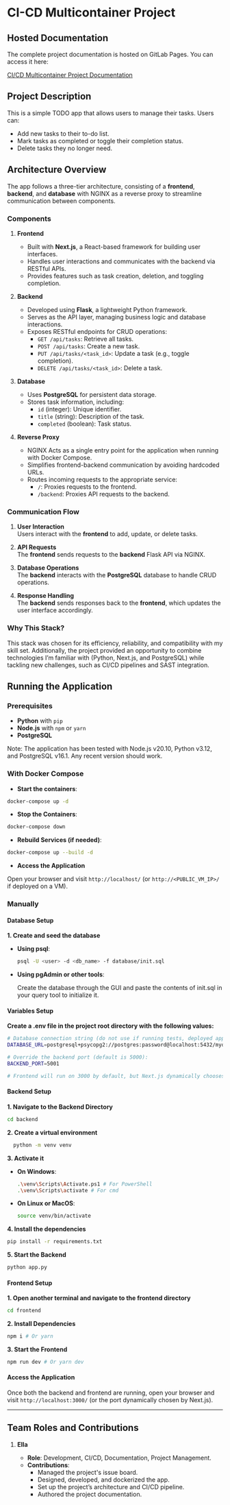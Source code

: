 # CI-CD Multicontainer Project

## Hosted Documentation

The complete project documentation is hosted on GitLab Pages. You can access it here:

[CI/CD Multicontainer Project Documentation](https://ella.mzg.gitlab.io/ci-cd-multicontainer-project)

## Project Description

This is a simple TODO app that allows users to manage their tasks. Users can:

- Add new tasks to their to-do list.
- Mark tasks as completed or toggle their completion status.
- Delete tasks they no longer need.

## Architecture Overview

The app follows a three-tier architecture, consisting of a **frontend**, **backend**, and **database** with NGINX as a reverse proxy to streamline communication between components.

### Components

1. **Frontend**

   - Built with **Next.js**, a React-based framework for building user interfaces.
   - Handles user interactions and communicates with the backend via RESTful APIs.
   - Provides features such as task creation, deletion, and toggling completion.

2. **Backend**

   - Developed using **Flask**, a lightweight Python framework.
   - Serves as the API layer, managing business logic and database interactions.
   - Exposes RESTful endpoints for CRUD operations:
     - `GET /api/tasks`: Retrieve all tasks.
     - `POST /api/tasks`: Create a new task.
     - `PUT /api/tasks/<task_id>`: Update a task (e.g., toggle completion).
     - `DELETE /api/tasks/<task_id>`: Delete a task.

3. **Database**

   - Uses **PostgreSQL** for persistent data storage.
   - Stores task information, including:
     - `id` (integer): Unique identifier.
     - `title` (string): Description of the task.
     - `completed` (boolean): Task status.

4. **Reverse Proxy**

   - NGINX Acts as a single entry point for the application when running with Docker Compose.
   - Simplifies frontend-backend communication by avoiding hardcoded URLs.
   - Routes incoming requests to the appropriate service:
     - `/`: Proxies requests to the frontend.
     - `/backend`: Proxies API requests to the backend.

### **Communication Flow**

1. **User Interaction**  
   Users interact with the **frontend** to add, update, or delete tasks.

2. **API Requests**  
   The **frontend** sends requests to the **backend** Flask API via NGINX.

3. **Database Operations**  
   The **backend** interacts with the **PostgreSQL** database to handle CRUD operations.

4. **Response Handling**  
   The **backend** sends responses back to the **frontend**, which updates the user interface accordingly.

### Why This Stack?

This stack was chosen for its efficiency, reliability, and compatibility with my skill set. Additionally, the project provided an opportunity to combine technologies I’m familiar with (Python, Next.js, and PostgreSQL) while tackling new challenges, such as CI/CD pipelines and SAST integration.

## Running the Application

### Prerequisites

- **Python** with `pip`
- **Node.js** with `npm` or `yarn`
- **PostgreSQL**

Note: The application has been tested with Node.js v20.10, Python v3.12, and PostgreSQL v16.1. Any recent version should work.

### With Docker Compose

- **Start the containers**:

```bash
docker-compose up -d
```

- **Stop the Containers**:

```bash
docker-compose down
```

- **Rebuild Services (if needed)**:

```bash
docker-compose up --build -d
```

- **Access the Application**

Open your browser and visit `http://localhost/` (or `http://<PUBLIC_VM_IP>/` if deployed on a VM).

### Manually

#### Database Setup

**1. Create and seed the database**

- **Using psql**:

  ```bash
  psql -U <user> -d <db_name> -f database/init.sql
  ```

- **Using pgAdmin or other tools**:

  Create the database through the GUI and paste the contents of init.sql in your query tool to initialize it.

#### Variables Setup

**Create a .env file in the project root directory with the following values:**

```bash
# Database connection string (do not use if running tests, deployed app, or Docker Compose):
DATABASE_URL=postgresql+psycopg2://postgres:password@localhost:5432/mydb

# Override the backend port (default is 5000):
BACKEND_PORT=5001

# Frontend will run on 3000 by default, but Next.js dynamically chooses another port if unavailable.
```

#### Backend Setup

**1. Navigate to the Backend Directory**

```bash
cd backend
```

**2. Create a virtual environment**

```bash
  python -m venv venv
```

**3. Activate it**

- **On Windows**:

  ```bash
  .\venv\Scripts\Activate.ps1 # For PowerShell
  .\venv\Scripts\activate # For cmd
  ```

- **On Linux or MacOS**:

  ```bash
  source venv/bin/activate
  ```

**4. Install the dependencies**

```bash
pip install -r requirements.txt
```

**5. Start the Backend**

```bash
python app.py
```

#### Frontend Setup

**1. Open another terminal and navigate to the frontend directory**

```bash
cd frontend
```

**2. Install Dependencies**

```bash
npm i # Or yarn
```

**3. Start the Frontend**

```bash
npm run dev # Or yarn dev
```

#### Access the Application

Once both the backend and frontend are running, open your browser and visit `http://localhost:3000/` (or the port dynamically chosen by Next.js).

---

## Team Roles and Contributions

1. **Ella**

   - **Role**: Development, CI/CD, Documentation, Project Management.
   - **Contributions**:
     - Managed the project's issue board.
     - Designed, developed, and dockerized the app.
     - Set up the project’s architecture and CI/CD pipeline.
     - Authored the project documentation.
